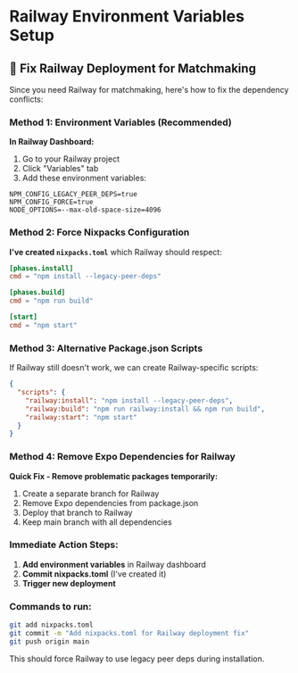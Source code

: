 # Railway Environment Variables Setup

## 🚂 Fix Railway Deployment for Matchmaking

Since you need Railway for matchmaking, here's how to fix the dependency conflicts:

### **Method 1: Environment Variables (Recommended)**

**In Railway Dashboard:**
1. Go to your Railway project
2. Click "Variables" tab
3. Add these environment variables:

```
NPM_CONFIG_LEGACY_PEER_DEPS=true
NPM_CONFIG_FORCE=true
NODE_OPTIONS=--max-old-space-size=4096
```

### **Method 2: Force Nixpacks Configuration**

**I've created `nixpacks.toml`** which Railway should respect:
```toml
[phases.install]
cmd = "npm install --legacy-peer-deps"

[phases.build]
cmd = "npm run build"

[start]
cmd = "npm start"
```

### **Method 3: Alternative Package.json Scripts**

If Railway still doesn't work, we can create Railway-specific scripts:

```json
{
  "scripts": {
    "railway:install": "npm install --legacy-peer-deps",
    "railway:build": "npm run railway:install && npm run build",
    "railway:start": "npm start"
  }
}
```

### **Method 4: Remove Expo Dependencies for Railway**

**Quick Fix - Remove problematic packages temporarily:**
1. Create a separate branch for Railway
2. Remove Expo dependencies from package.json
3. Deploy that branch to Railway
4. Keep main branch with all dependencies

### **Immediate Action Steps:**

1. **Add environment variables** in Railway dashboard
2. **Commit nixpacks.toml** (I've created it)
3. **Trigger new deployment**

### **Commands to run:**
```bash
git add nixpacks.toml
git commit -m "Add nixpacks.toml for Railway deployment fix"
git push origin main
```

This should force Railway to use legacy peer deps during installation.